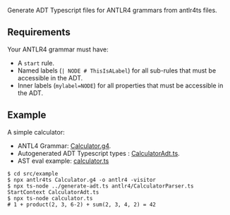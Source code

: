 Generate ADT Typescript files for ANTLR4 grammars from antlr4ts files.

## Requirements

Your ANTLR4 grammar must have:

-   A `start` rule.
-   Named labels (`| NODE # ThisIsALabel`) for all sub-rules that must be accessible in the ADT.
-   Inner labels (`mylabel=NODE`) for all properties that must be accessible in the ADT.

## Example

A simple calculator:

-   ANTL4 Grammar: [Calculator.g4](src/example/Calculator.g4).
-   Autogenerated ADT Typescript types : [CalculatorAdt.ts](src/example/CalculatorAdt.ts).
-   AST eval example: [calculator.ts](src/example/calculator.ts)

```shell
$ cd src/example
$ npx antlr4ts Calculator.g4 -o antlr4 -visitor
$ npx ts-node ../generate-adt.ts antlr4/CalculatorParser.ts StartContext CalculatorAdt.ts
$ npx ts-node calculator.ts
# 1 + product(2, 3, 6-2) + sum(2, 3, 4, 2) = 42
```
